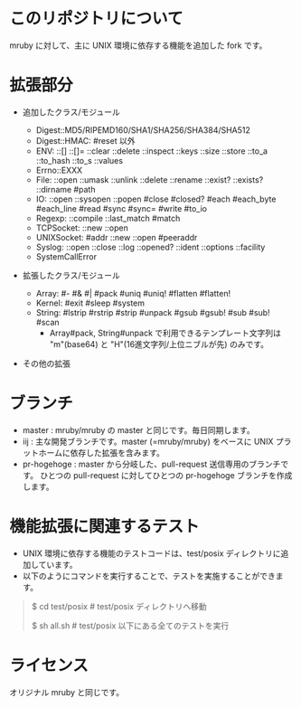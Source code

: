# このリポジトリについて

mruby に対して、主に UNIX 環境に依存する機能を追加した fork です。


# 拡張部分

 * 追加したクラス/モジュール
   * Digest::MD5/RIPEMD160/SHA1/SHA256/SHA384/SHA512
   * Digest::HMAC: #reset 以外
   * ENV: ::[] ::[]= ::clear ::delete ::inspect ::keys ::size ::store
          ::to\_a ::to\_hash ::to\_s ::values
   * Errno::EXXX
   * File: ::open ::umask ::unlink ::delete ::rename ::exist? ::exists?
           ::dirname #path
   * IO: ::open ::sysopen ::popen
         #close #closed? #each #each_byte #each_line #read #sync #sync=
         #write #to_io
   * Regexp: ::compile ::last\_match #match
   * TCPSocket: ::new ::open
   * UNIXSocket: #addr ::new ::open #peeraddr
   * Syslog: ::open ::close ::log ::opened? ::ident ::options ::facility
   * SystemCallError

 * 拡張したクラス/モジュール
   * Array: #- #& #| #pack #uniq #uniq! #flatten #flatten!
   * Kernel: #exit #sleep #system
   * String: #lstrip #rstrip #strip #unpack #gsub #gsub! #sub #sub! #scan
     * Array#pack, String#unpack で利用できるテンプレート文字列は "m"(base64) と "H"(16進文字列/上位ニブルが先) のみです。

 * その他の拡張


# ブランチ

 * master : mruby/mruby の master と同じです。毎日同期します。
 * iij : 主な開発ブランチです。master (=mruby/mruby) をベースに
   UNIX プラットホームに依存した拡張を含みます。
 * pr-hogehoge : master から分岐した、pull-request 送信専用のブランチです。
   ひとつの pull-request に対してひとつの pr-hogehoge ブランチを作成します。

# 機能拡張に関連するテスト

 * UNIX 環境に依存する機能のテストコードは、test/posix ディレクトリに追加しています。
 * 以下のようにコマンドを実行することで、テストを実施することができます。

> $ cd test/posix # test/posix ディレクトリへ移動
> 
> $ sh all.sh     # test/posix 以下にある全てのテストを実行

# ライセンス

オリジナル mruby と同じです。
